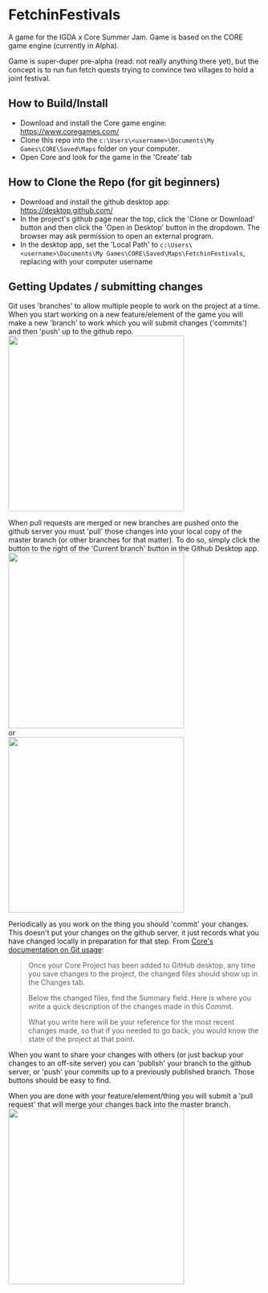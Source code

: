 # FetchinFestivals
A game for the IGDA x Core Summer Jam. Game is based on the CORE game engine (currently in Alpha).

Game is super-duper pre-alpha (read: not really anything there yet), but the concept is to run fun 
fetch quests trying to convince two villages to hold a joint festival.

## How to Build/Install
* Download and install the Core game engine: https://www.coregames.com/
* Clone this repo into the `c:\Users\<username>\Documents\My Games\CORE\Saved\Maps` folder on your computer.
* Open Core and look for the game in the 'Create' tab

## How to Clone the Repo (for git beginners)
* Download and install the github desktop app: https://desktop.github.com/
* In the project's github page near the top, click the 'Clone or Download' button and then click the 'Open in Desktop' button in the dropdown. The browser may ask permission to open an external program.
* In the desktop app, set the 'Local Path' to `c:\Users\<username>\Documents\My Games\CORE\Saved\Maps\FetchinFestivals`, replacing <username> with your computer username

## Getting Updates / submitting changes
Git uses 'branches' to allow multiple people to work on the project at a time.
When you start working on a new feature/element of the game you will make a new 'branch' to work which you will submit changes ('commits') and then 'push' up to the github repo. <br />
<img src="https://help.github.com/assets/images/help/desktop/new-branch-button-win.png" width="350" />

When pull requests are merged or new branches are pushed onto the github server you must 'pull' those changes into your local copy of the master branch (or other branches for that matter). To do so, simply click the button to the right of the 'Current branch' button in the Github Desktop app. <br />
<img src="https://help.github.com/assets/images/help/desktop/fetch-button.png" width=350 /> <br />
or <br />
<img src="https://help.github.com/assets/images/help/desktop/pull-button.png" width=350 /> <br />

Periodically as you work on the thing you should 'commit' your changes. This doesn't put your changes on the github server, it just records what you have changed locally in preparation for that step. From [Core's documentation on Git usage](https://docs.coregames.com/tutorials/github/#make-a-commit):
>Once your Core Project has been added to GitHub desktop, any time you save changes to the project, the changed files should show up in the Changes tab.
>
>Below the changed files, find the Summary field. Here is where you write a quick description of the changes made in this Commit.
>
>What you write here will be your reference for the most recent changes made, so that if you needed to go back, you would know the state of the project at that point.

When you want to share your changes with others (or just backup your changes to an off-site server) you can 'publish' your branch to the github server, or 'push' your commits up to a previously published branch. Those buttons should be easy to find.

When you are done with your feature/element/thing you will submit a 'pull request' that will merge your changes back into the master branch. <br />
<img src="https://help.github.com/assets/images/help/desktop/create-pull-request-win.png" width="350" />

